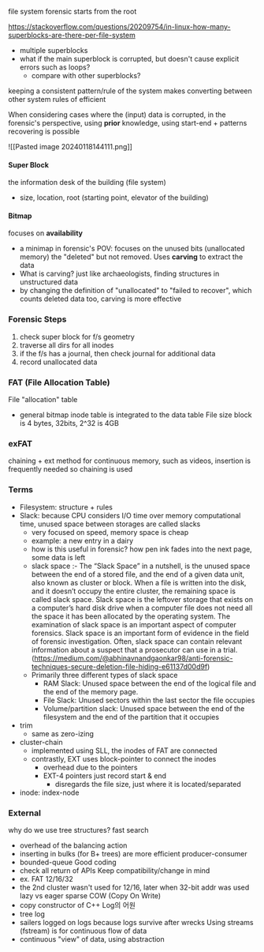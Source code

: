 
file system forensic starts from the root

https://stackoverflow.com/questions/20209754/in-linux-how-many-superblocks-are-there-per-file-system
* multiple superblocks
* what if the main superblock is corrupted, but doesn't cause explicit errors such as loops?
	* compare with other superblocks?

keeping a consistent pattern/rule of the system makes converting between other system rules of efficient

When considering cases where the (input) data is corrupted, in the forensic's perspective, using **prior** knowledge, using start-end + patterns recovering is possible

![[Pasted image 20240118144111.png]]
#### Super Block
the information desk of the building (file system)
* size, location, root (starting point, elevator of the building)

#### Bitmap
focuses on **availability**
* a minimap
in forensic's POV: focuses on the unused bits (unallocated memory) the "deleted" but not removed. Uses **carving** to extract the data
* What is carving? just like archaeologists, finding structures in unstructured data
* by changing the definition of "unallocated" to "failed to recover", which counts deleted data too, carving is more effective

### Forensic Steps
1. check super block for f/s geometry
2. traverse all dirs for all inodes
3. if the f/s has a journal, then check journal for additional data
4. record unallocated data

### FAT (File Allocation Table)
File "allocation" table
* general bitmap
inode table is integrated to the data table
File size block is 4 bytes, 32bits, 2^32 is 4GB

### exFAT
chaining + ext method
for continuous memory, such as videos, insertion is frequently needed so chaining is used

### Terms
* Filesystem: structure + rules
* Slack: because CPU considers I/O time over memory computational time, unused space between storages are called slacks
	* very focused on speed, memory space is cheap
	* example: a new entry in a dairy
	* how is this useful in forensic? how pen ink fades into the next page, some data is left
	* slack space :- The “Slack Space” in a nutshell, is the unused space between the end of a stored file, and the end of a given data unit, also known as cluster or block. When a file is written into the disk, and it doesn’t occupy the entire cluster, the remaining space is called slack space. Slack space is the leftover storage that exists on a computer’s hard disk drive when a computer file does not need all the space it has been allocated by the operating system. The examination of slack space is an important aspect of computer forensics. Slack space is an important form of evidence in the field of forensic investigation. Often, slack space can contain relevant information about a suspect that a prosecutor can use in a trial. (https://medium.com/@abhinavnandgaonkar98/anti-forensic-techniques-secure-deletion-file-hiding-e61137d00d9f)
	* Primarily three different types of slack space
		* RAM Slack: Unused space between the end of the logical file and the end of the memory page.
		* File Slack: Unused sectors within the last sector the file occupies
		* Volume/partition slack: Unused space between the end of the filesystem and the end of the partition that it occupies
* trim
	* same as zero-izing
* cluster-chain
	* implemented using SLL, the inodes of FAT are connected
	* contrastly, EXT uses block-pointer to connect the inodes
		* overhead due to the pointers
		* EXT-4 pointers just record start & end
			* disregards the file size, just where it is located/separated
* inode: index-node

### External
why do we use tree structures? fast search
* overhead of the balancing action
* inserting in bulks (for B+ trees) are more efficient
producer-consumer
* bounded-queue
Good coding
* check all return of APIs
Keep compatibility/change in mind
* ex. FAT 12/16/32
* the 2nd cluster wasn't used for 12/16, later when 32-bit addr was used
lazy vs eager
sparse
COW (Copy On Write)
* copy constructor of C++
Log의 어원
* tree log
* sailers logged on logs because logs survive after wrecks
Using streams (fstream) is for continuous flow of data
* continuous "view" of data, using abstraction